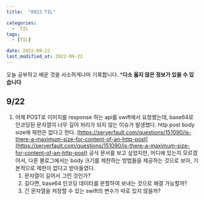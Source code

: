 ```yaml
---
title:  "0922 TIL" 

categories:
  -  TIL
tags:
  - [TIL]

date: 2022-09-22
last_modified_at: 2022-09-22
---
```


오늘 공부하고 배운 것을 사소하게나마 기록합니다. 
***다소 옳지 않은 정보가 있을 수 있습니다**

## 9/22

1. 어제 POST로 이미지를 response 하는 api를 swift에서 요청했는데, base64로 인코딩된 문자열이 너무 길어 처리가 되지 않는 이슈가 발생했다. http post body size에 제한은 없다고 한다. 
[https://serverfault.com/questions/151090/is-there-a-maximum-size-for-content-of-an-http-post](https://serverfault.com/questions/151090/is-there-a-maximum-size-for-content-of-an-http-post)
공식 문서를 보고 싶었지만, 어디에 있는지 모르겠어서, 다른 블로그에서는 body 크기를 제한하는 방법들을 제공하는 것으로 보아, 기본적으로 제한이 없다고 받아들였다. 
    1. 문자열이 길어서 그런 것인가?
    2. 길다면, base64 인코딩 데이터를 분할하여 보내는 것으로 해결 가능할까? 
    3. 긴 문자열을 저장할 수 있는 swift의 변수가 따로 있지 않을까?